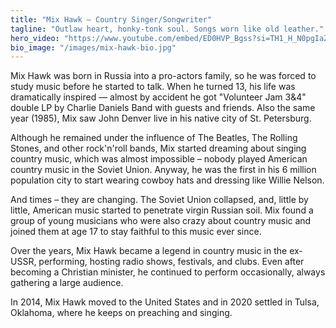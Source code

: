 ```yaml
---
title: "Mix Hawk — Country Singer/Songwriter"
tagline: "Outlaw heart, honky‑tonk soul. Songs worn like old leather."
hero_video: "https://www.youtube.com/embed/ED0HVP_Bgss?si=TH1_H_N0pgIaZEO0"
bio_image: "/images/mix-hawk-bio.jpg"
---
```


Mix Hawk was born in Russia into a pro-actors family, so he was forced to study music before he started to talk.
When he turned 13, his life was dramatically inspired — almost by accident he got "Volunteer Jam 3&4" double LP
by Charlie Daniels Band with guests and friends. Also the same year (1985), Mix saw John Denver live in his native city of St. Petersburg.

Although he remained under the influence of The Beatles, The Rolling Stones, and other rock'n'roll bands,
Mix started dreaming about singing country music, which was almost impossible – nobody played American
country music in the Soviet Union. Anyway, he was the first in his 6 million population city to start wearing
cowboy hats and dressing like Willie Nelson.

And times – they are changing. The Soviet Union collapsed, and, little by little, American music started to penetrate
virgin Russian soil. Mix found a group of young musicians who were also crazy about country music and
joined them at age 17 to stay faithful to this music ever since.

Over the years, Mix Hawk became a legend in country music in the ex-USSR, performing, hosting radio shows, festivals,
and clubs. Even after becoming a Christian minister, he continued to perform occasionally, always gathering a large audience.

In 2014, Mix Hawk moved to the United States and in 2020 settled in Tulsa, Oklahoma, where he keeps on preaching and singing.
